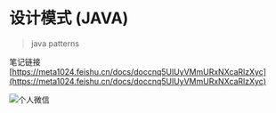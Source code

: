 # 设计模式 (JAVA)
> java patterns

笔记链接 [https://meta1024.feishu.cn/docs/doccnq5UlUyVMmURxNXcaRlzXyc](https://meta1024.feishu.cn/docs/doccnq5UlUyVMmURxNXcaRlzXyc)

![个人微信](https://p1.hfutonline.cn/a-img/ebb68a958b82f7007e6659627e479f5.jpg)